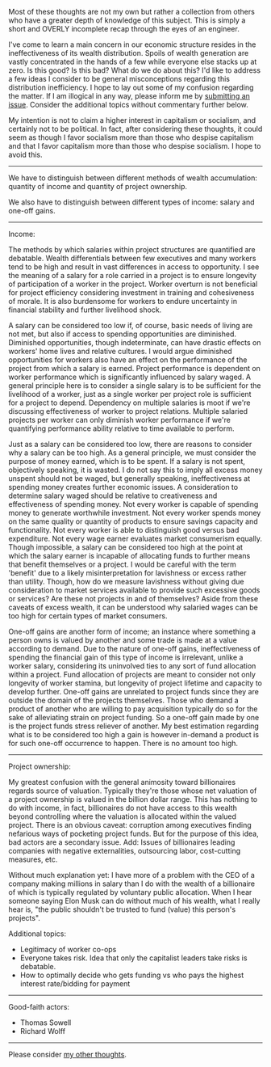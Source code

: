 <link href="../css/dark_theme.css" rel="stylesheet" />

Most of these thoughts are not my own but rather a collection from others who have a greater depth of knowledge of this subject. This is simply a short and OVERLY incomplete recap through the eyes of an engineer.

I've come to learn a main concern in our economic structure resides in the ineffectiveness of its wealth distribution. Spoils of wealth generation are vastly concentrated in the hands of a few while everyone else stacks up at zero. Is this good? Is this bad? What do we do about this? I'd like to address a few ideas I consider to be general misconceptions regarding this distribution inefficiency. I hope to lay out some of my confusion regarding the matter. If I am illogical in any way, please inform me by [submitting an issue](https://github.com/ddaaggeett/ddaaggeett/issues/new/choose). Consider the additional topics without commentary further below.

My intention is not to claim a higher interest in capitalism or socialism, and certainly not to be political. In fact, after considering these thoughts, it could seem as though I favor socialism more than those who despise capitalism and that I favor capitalism more than those who despise socialism. I hope to avoid this.
___

We have to distinguish between different methods of wealth accumulation: quantity of income and quantity of project ownership.

We also have to distinguish between different types of income: salary and one-off gains.
___

Income:

The methods by which salaries within project structures are quantified are debatable. Wealth differentials between few executives and many workers tend to be high and result in vast differences in access to opportunity. I see the meaning of a salary for a role carried in a project is to ensure longevity of participation of a worker in the project. Worker overturn is not beneficial for project efficiency considering investment in training and cohesiveness of morale. It is also burdensome for workers to endure uncertainty in financial stability and further livelihood shock.

A salary can be considered too low if, of course, basic needs of living are not met, but also if access to spending opportunities are diminished. Diminished opportunities, though indeterminate, can have drastic effects on workers' home lives and relative cultures. I would argue diminished opportunities for workers also have an effect on the performance of the project from which a salary is earned. Project performance is dependent on worker performance which is significantly influenced by salary waged. A general principle here is to consider a single salary is to be sufficient for the livelihood of a worker, just as a single worker per project role is sufficient for a project to depend. Dependency on multiple salaries is moot if we're discussing effectiveness of worker to project relations. Multiple salaried projects per worker can only diminish worker performance if we're quantifying performance ability relative to time available to perform.

Just as a salary can be considered too low, there are reasons to consider why a salary can be too high. As a general principle, we must consider the purpose of money earned, which is to be spent. If a salary is not spent, objectively speaking, it is wasted. I do not say this to imply all excess money unspent should not be waged, but generally speaking, ineffectiveness at spending money creates further economic issues. A consideration to determine salary waged should be relative to creativeness and effectiveness of spending money. Not every worker is capable of spending money to generate worthwhile investment. Not every worker spends money on the same quality or quantity of products to ensure savings capacity and functionality. Not every worker is able to distinguish good versus bad expenditure. Not every wage earner evaluates market consumerism equally. Though impossible, a salary can be considered too high at the point at which the salary earner is incapable of allocating funds to further means that benefit themselves or a project. I would be careful with the term 'benefit' due to a likely misinterpretation for lavishness or excess rather than utility. Though, how do we measure lavishness without giving due consideration to market services available to provide such excessive goods or services? Are these not projects in and of themselves? Aside from these caveats of excess wealth, it can be understood why salaried wages can be too high for certain types of market consumers.

One-off gains are another form of income; an instance where something a person owns is valued by another and some trade is made at a value according to demand. Due to the nature of one-off gains, ineffectiveness of spending the financial gain of this type of income is irrelevant, unlike a worker salary, considering its uninvolved ties to any sort of fund allocation within a project. Fund allocation of projects are meant to consider not only longevity of worker stamina, but longevity of project lifetime and capacity to develop further. One-off gains are unrelated to project funds since they are outside the domain of the projects themselves. Those who demand a product of another who are willing to pay acquisition typically do so for the sake of alleviating strain on project funding. So a one-off gain made by one is the project funds stress reliever of another. My best estimation regarding what is to be considered too high a gain is however in-demand a product is for such one-off occurrence to happen. There is no amount too high.
___

Project ownership:

My greatest confusion with the general animosity toward billionaires regards source of valuation. Typically they're those whose net valuation of a project ownership is valued in the billion dollar range. This has nothing to do with income, in fact, billionaires do not have access to this wealth beyond controlling where the valuation is allocated within the valued project. There is an obvious caveat: corruption among executives finding nefarious ways of pocketing project funds. But for the purpose of this idea, bad actors are a secondary issue. Add: Issues of billionaires leading companies with negative externalities, outsourcing labor, cost-cutting measures, etc.

Without much explanation yet:
I have more of a problem with the CEO of a company making millions in salary than I do with the wealth of a billionaire of which is typically regulated by voluntary public allocation. When I hear someone saying Elon Musk can do without much of his wealth, what I really hear is, "the public shouldn't be trusted to fund (value) this person's projects".

Additional topics:
- Legitimacy of worker co-ops
- Everyone takes risk. Idea that only the capitalist leaders take risks is debatable.
- How to optimally decide who gets funding vs who pays the highest interest rate/bidding for payment
___

Good-faith actors:

- Thomas Sowell
- Richard Wolff
___

Please consider [my other thoughts](./README.md).
